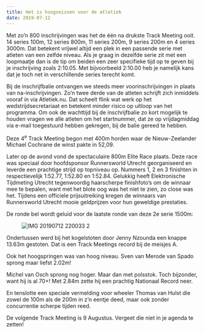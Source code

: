 ```yaml
---
title: Het is hoogseizoen voor de atletiek
date: 2019-07-12
---
```

Met zo’n 800 inschrijvingen was het de één na drukste Track Meeting ooit. 14 series 100m, 12 series 800m, 11 series 200m, 9 series 200m en 4 series 3000m. Dat betekent vrijwel altijd een plek in een passende serie met atleten van een zelfde niveau. Als je graag in dezelfde serie zit met een loopmaatje dan is de tip om beiden een zeer specifieke tijd op te geven bij je inschrijving zoals 2:10.05. Met bijvoorbeeld 2:10.00 heb je namelijk kans dat je toch net in verschillende series terecht komt.

Bij de inschrijfbalie ontvangen we steeds meer voorinschrijvingen in plaats van na-inschrijvingen. Zo’n twee derde van de atleten schrijft zich inmiddels vooraf in via Atletiek.nu. Dat scheelt flink wat werk op het wedstrijdsecretariaat en betekent minder risico op uitloop van het programma. Om ook de wachttijd bij de inschrijfbalie zo kort mogelijk te houden vragen we alle atleten om het startnummer, dat ze op vrijdagmiddag via e-mail toegestuurd hebben gekregen, bij de balie gereed te hebben.

Deze 4<sup>e</sup>&nbsp;Track Meeting begon met 400m horden waar de Nieuw-Zeelander Michael Cochrane de winst pakte in 52,09.

Later op de avond vond de spectaculaire 800m Elite Race plaats. Deze race was speciaal door hoofdsponsor Runnersworld Utrecht georganiseerd en leverde een prachtige strijd op topniveau op. Nummers 1, 2 en 3 finishten in respectievelijk 1:52.77, 1:52.80 en 1:52.84. Gelukkig heeft Elektronische Tijdmeting Utrecht tegenwoordig haarscherpe finishfoto’s om de winnaar mee te bepalen, want met het blote oog was het niet te zien, zo close was het. Tijdens een officiele prijsuitreiking kregen de winnaars van Runnersworld Utrecht mooie geldprijzen voor hun geweldige prestaties.

De ronde bel wordt geluid voor de laatste ronde van deze 2e serie 1500m:  
<figure class="wp-block-image">

<img decoding="async" src="http://www.trackmeetings.nl/images/IMG_20190712_220033_2.jpg" alt="IMG 20190712 220033 2" /> </figure> 

Ondertussen werd bij het kogelstoten door Jenny Nzounda een knappe 13.63m gestoten. Dat is een Track Meetings record bij de meisjes A.

Ook het hoogspringen was van hoog niveau. Sven van Merode van Spado sprong maar liefst 2.02m!

Michel van Osch sprong nog hoger. Maar dan met polsstok. Toch bijzonder, want hij is al 70+! Met 2.84m zette hij een prachtig Nationaal Record neer.

En tenslotte een speciale vermelding voor wheeler Thomas van Hulst die zowel de 100m als de 200m in z’n eentje deed, maar ook zonder concurrentie scherpe tijden reed.

De volgende Track Meeting is 9 Augustus. Vergeet die niet in je agenda te zetten!